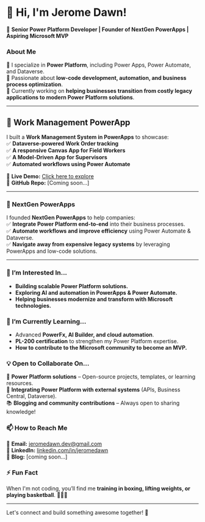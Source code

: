 # 👋 Hi, I'm Jerome Dawn!  

🚀 **Senior Power Platform Developer | Founder of NextGen PowerApps | Aspiring Microsoft MVP**  

### About Me  
🔹 I specialize in **Power Platform**, including Power Apps, Power Automate, and Dataverse.  
🔹 Passionate about **low-code development, automation, and business process optimization**.  
🔹 Currently working on **helping businesses transition from costly legacy applications to modern Power Platform solutions**.  

---

## 🚀 **Work Management PowerApp**  
I built a **Work Management System in PowerApps** to showcase:  
✅ **Dataverse-powered Work Order tracking**  
✅ **A responsive Canvas App for Field Workers**  
✅ **A Model-Driven App for Supervisors**  
✅ **Automated workflows using Power Automate**  

🔗 **Live Demo:** [Click here to explore](https://apps.powerapps.com/play/e/39beef8a-d920-e0df-959e-a9540d19141c/a/3151ee5c-ad26-4514-85a0-699ebb63f9c3?tenantId=1f4d1fdc-2a7e-4a8e-9c09-c48b1ca3a365&hint=b26e9381-525c-4735-a097-c10f3e2c8f71&sourcetime=1740879311627&source=portal)  
🔗 **GitHub Repo:** [Coming soon...]  

---

### 🚀 NextGen PowerApps  
I founded **NextGen PowerApps** to help companies:  
✅ **Integrate Power Platform end-to-end** into their business processes.  
✅ **Automate workflows and improve efficiency** using Power Automate & Dataverse.  
✅ **Navigate away from expensive legacy systems** by leveraging PowerApps and low-code solutions.  

---

### 👀 I’m Interested In...  
- **Building scalable Power Platform solutions.**  
- **Exploring AI and automation in PowerApps & Power Automate.**  
- **Helping businesses modernize and transform with Microsoft technologies.**  

### 🌱 I’m Currently Learning...  
- Advanced **PowerFx, AI Builder, and cloud automation**.  
- **PL-200 certification** to strengthen my Power Platform expertise.  
- **How to contribute to the Microsoft community to become an MVP.**  

### 💡 Open to Collaborate On...  
💼 **Power Platform solutions** – Open-source projects, templates, or learning resources.  
🔌 **Integrating Power Platform with external systems** (APIs, Business Central, Dataverse).  
📚 **Blogging and community contributions** – Always open to sharing knowledge!  

### 📫 How to Reach Me  
📧 **Email:** jeromedawn.dev@gmail.com  
💼 **LinkedIn:** [linkedin.com/in/jeromedawn](#)  
📝 **Blog:** [coming soon...]  

### ⚡ Fun Fact  
When I'm not coding, you’ll find me **training in boxing, lifting weights, or playing basketball**. 🏋️‍♂️🥊  

---

Let's connect and build something awesome together! 🚀
